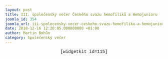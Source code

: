 ```yaml
---
layout: post
title: III. společenský večer Českého svazu hemofiliků a Hemojunioru
joomla_id: 354
joomla_url: iii-spolecensky-vecer-ceskeho-svazu-hemofiliku-a-hemojunioru
date: 2018-12-16 12:20:05.000000000 +01:00
author: Martin Bohůn
category: Společenský večer
---
```


<p style="text-align: center;"><span style="font-family: Courier New;">[widgetkit id=115]</span></p>
